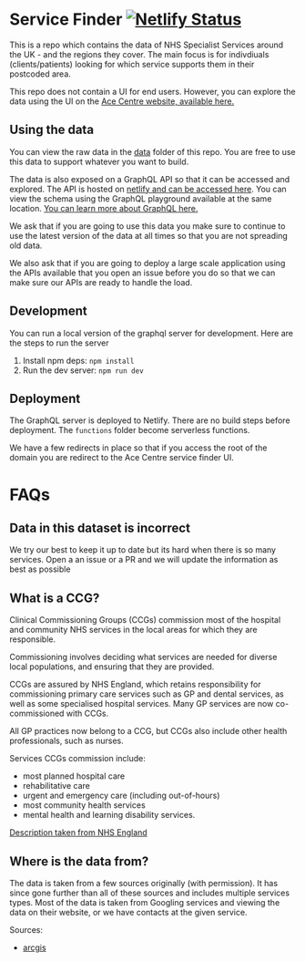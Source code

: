# Service Finder [![Netlify Status](https://api.netlify.com/api/v1/badges/fd6cb4cc-b92a-44a2-91af-d6b58c37f63d/deploy-status)](https://app.netlify.com/sites/nhs-service-finder/deploys)

This is a repo which contains the data of NHS Specialist Services around the UK - and the regions they cover. The main focus is for indivdiuals (clients/patients) looking for which service supports them in their postcoded area.

This repo does not contain a UI for end users. However, you can explore the data using the UI on the [Ace Centre website, available here.](https://acecentre.org.uk/nhs-service-finder)

## Using the data

You can view the raw data in the [data](./data) folder of this repo. You are free to use this data to support whatever you want to build.

The data is also exposed on a GraphQL API so that it can be accessed and explored. The API is hosted on [netlify and can be accessed here](https://servicefinder.acecentre.net/graphql). You can view the schema using the GraphQL playground available at the same location. [You can learn more about GraphQL here.](https://graphql.org/learn/)

We ask that if you are going to use this data you make sure to continue to use the latest version of the data at all times so that you are not spreading old data.

We also ask that if you are going to deploy a large scale application using the APIs available that you open an issue before you do so that we can make sure our APIs are ready to handle the load.

## Development

You can run a local version of the graphql server for development. Here are the steps to run the server

1. Install npm deps: `npm install`
2. Run the dev server: `npm run dev`

## Deployment

The GraphQL server is deployed to Netlify. There are no build steps before deployment. The `functions` folder become serverless functions.

We have a few redirects in place so that if you access the root of the domain you are redirect to the Ace Centre service finder UI.

# FAQs

## Data in this dataset is incorrect

We try our best to keep it up to date but its hard when there is so many services. Open a an issue or a PR and we will update the information as best as possible

## What is a CCG?

Clinical Commissioning Groups (CCGs) commission most of the hospital and community NHS services in the local areas for which they are responsible.

Commissioning involves deciding what services are needed for diverse local populations, and ensuring that they are provided.

CCGs are assured by NHS England, which retains responsibility for commissioning primary care services such as GP and dental services, as well as some specialised hospital services. Many GP services are now co-commissioned with CCGs.

All GP practices now belong to a CCG, but CCGs also include other health professionals, such as nurses.

Services CCGs commission include:

- most planned hospital care
- rehabilitative care
- urgent and emergency care (including out-of-hours)
- most community health services
- mental health and learning disability services.

[Description taken from NHS England](https://www.england.nhs.uk/ccgs/)

## Where is the data from?

The data is taken from a few sources originally (with permission). It has since gone further than all of these sources and includes multiple services types. Most of the data is taken from Googling services and viewing the data on their website, or we have contacts at the given service.

Sources:

- [arcgis](https://hub.arcgis.com/datasets/ons::clinical-commissioning-groups-april-2019-names-and-codes-in-england)
